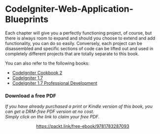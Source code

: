 


# CodeIgniter-Web-Application-Blueprints

Each chapter will give you a perfectly functioning project, of course, but there is always room to expand and should you choose to extend and add functionality, you can do so easily.
Conversely, each project can be disassembled and specific sections of code can be lifted out and used in completely different projects that are totally separate to this book.

You can also refer to the following books:

- [CodeIgniter Cookbook 2](https://www.packtpub.com/web-development/codeigniter-2-cookbook?utm_source=github&utm_medium=related&utm_campaign=9781783287093)
- [CodeIgniter 1.7](https://www.packtpub.com/web-development/codeigniter-17?utm_source=github&utm_medium=related&utm_campaign=9781847199485)
- [CodeIgniter 1.7 Professional Development](https://www.packtpub.com/web-development/codeigniter-17-professional-development?utm_source=github&utm_medium=related&utm_campaign=9781849510905)
### Download a free PDF

 <i>If you have already purchased a print or Kindle version of this book, you can get a DRM-free PDF version at no cost.<br>Simply click on the link to claim your free PDF.</i>
<p align="center"> <a href="https://packt.link/free-ebook/9781783287093">https://packt.link/free-ebook/9781783287093 </a> </p>